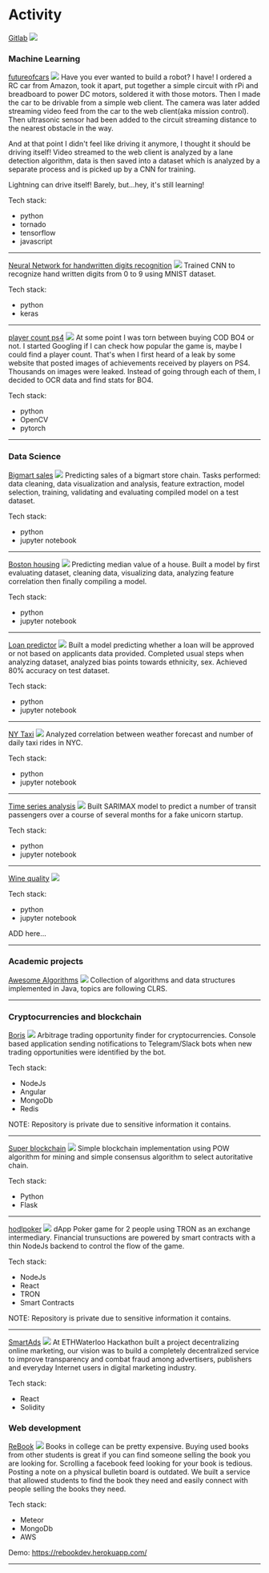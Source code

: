 # Activity

[Gitlab](https://gitlab.com/spestushko)
<img src="images/gitlab.png?raw=true"/>

### Machine Learning

[futureofcars](https://gitlab.com/futureofcars)
<img src="images/futureofcars.png?raw=true"/>
Have you ever wanted to build a robot? I have!
I ordered a RC car from Amazon, took it apart, put together a simple circuit with rPi and breadboard
to power DC motors, soldered it with those motors. Then I made the car to be drivable 
from a simple web client. The camera was later added streaming video feed from the car
to the web client(aka mission control). Then ultrasonic sensor had been added to the circuit 
streaming distance to the nearest obstacle in the way. 

And at that point I didn't feel like driving it anymore, I thought it should be driving itself!
Video streamed to the web client is analyzed by a lane detection algorithm, data is then 
saved into a dataset which is analyzed by a separate process and is picked up by a CNN for training. 

Lightning can drive itself! Barely, but...hey, it's still learning!

Tech stack:
- python
- tornado
- tensorflow
- javascript

---

[Neural Network for handwritten digits recognition](https://gitlab.com/spestushko/digit_identifier)
<img src="images/mnist.png?raw=true"/>
Trained CNN to recognize hand written digits from 0 to 9 using MNIST dataset. 

Tech stack:
- python
- keras 

---

[player count ps4](https://gitlab.com/spestushko/player_count_ps4)
<img src="images/ps4_players.png?raw=true"/>
At some point I was torn between buying COD BO4 or not. I started Googling if I can check 
how popular the game is, maybe I could find a player count. That's when I first heard of a leak 
by some website that posted images of achievements received by players on PS4. Thousands on images
were leaked. Instead of going through each of them, I decided to OCR data and find stats for BO4.

Tech stack:
- python
- OpenCV
- pytorch

---

### Data Science

[Bigmart sales](https://gitlab.com/spestushko/data-science-pg/blob/master/bigmart_sales/solution.ipynb)
<img src="images/bigmart.png?raw=true"/>
Predicting sales of a bigmart store chain. Tasks performed: data cleaning, data visualization and analysis, feature extraction, 
model selection, training, validating and evaluating compiled model on a test dataset.

Tech stack:
- python 
- jupyter notebook

---

[Boston housing](https://gitlab.com/spestushko/data-science-pg/blob/master/boston-housing/boston-housing-data.ipynb)
<img src="images/boston.png?raw=true"/>
Predicting median value of a house. Built a model by first evaluating dataset, cleaning data, visualizing data, 
analyzing feature correlation then finally compiling a model.

Tech stack:
- python 
- jupyter notebook

---

[Loan predictor](https://gitlab.com/spestushko/data-science-pg/blob/master/loan_predictor/loan_predictor.ipynb)
<img src="images/loan.png?raw=true"/>
Built a model predicting whether a loan will be approved or not based on applicants data provided.
Completed usual steps when analyzing dataset, analyzed bias points towards ethnicity, sex. Achieved 
80% accuracy on test dataset.

Tech stack:
- python 
- jupyter notebook

---

[NY Taxi](https://gitlab.com/spestushko/data-science-pg/blob/master/ny_taxi.ipynb)
<img src="images/nytaxi.png?raw=true"/>
Analyzed correlation between weather forecast and number of daily taxi rides in NYC.

Tech stack:
- python 
- jupyter notebook

---

[Time series analysis](https://gitlab.com/spestushko/data-science-pg/blob/master/time-series/time_series.ipynb)
<img src="images/dummy_thumbnail.jpg?raw=true"/>
Built SARIMAX model to predict a number of transit passengers over a course of several months for a fake
unicorn startup. 

Tech stack:
- python 
- jupyter notebook

---

[Wine quality]()
<img src="images/dummy_thumbnail.jpg?raw=true"/>

Tech stack:
- python 
- jupyter notebook

ADD here...

---

### Academic projects 

[Awesome Algorithms](https://gitlab.com/spestushko/awesome_algorithms)
<img src="images/clrs.jpeg?raw=true"/>
Collection of algorithms and data structures implemented in Java, topics are following CLRS.

---

### Cryptocurrencies and blockchain 

[Boris](https://gitlab.com/crypto_algorithmic_trading/boris)
<img src="images/boris.png?raw=true"/>
Arbitrage trading opportunity finder for cryptocurrencies. Console based application sending notifications to Telegram/Slack bots when new 
trading opportunities were identified by the bot. 

Tech stack:
- NodeJs
- Angular
- MongoDb
- Redis

NOTE: Repository is private due to sensitive information it contains.

--- 

[Super blockchain](https://gitlab.com/spestushko/super_blockchain/tree/master)
<img src="images/super_blockchain.png?raw=true"/>
Simple blockchain implementation using POW algorithm for mining and simple consensus algorithm to select autoritative chain. 

Tech stack:
- Python
- Flask

--- 

[hodlpoker](https://github.com/NikitaKoren/hodl-web-client)
<img src="images/hodlpoker.png?raw=true"/>
dApp Poker game for 2 people using TRON as an exchange intermediary. Financial trunsuctions are powered by 
smart contracts with a thin NodeJs backend to control the flow of the game.

Tech stack:
- NodeJs
- React
- TRON 
- Smart Contracts

NOTE: Repository is private due to sensitive information it contains.

---

[SmartAds](https://github.com/NikitaKoren/ethWaterloo)
<img src="images/dummy_thumbnail.jpg?raw=true"/>
At ETHWaterloo Hackathon built a project decentralizing online marketing, 
our vision was to build a completely decentralized service to improve transparency
and combat fraud among advertisers, publishers and everyday 
Internet users in digital marketing industry.

Tech stack:
- React
- Solidity

### Web development

[ReBook](https://github.com/NikitaKoren/ReBook)
<img src="images/rebook.png?raw=true"/>
Books in college can be pretty expensive. Buying used books from other students is great
if you can find someone selling the book you are looking for. Scrolling a facebook feed 
looking for your book is tedious. Posting a note on a physical bulletin board is outdated.
We built a service that allowed students to find the book they need and easily connect 
with people selling the books they need. 

Tech stack:
- Meteor
- MongoDb
- AWS

Demo: https://rebookdev.herokuapp.com/

---

